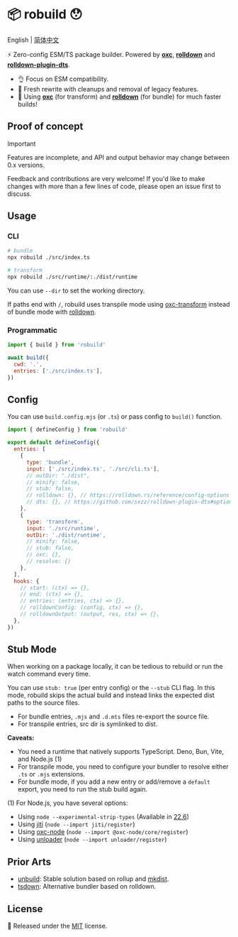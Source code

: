 # 📦 robuild 😯

English | <a href="./README-zh.md">简体中文</a>

⚡️ Zero-config ESM/TS package builder. Powered by [**oxc**](https://oxc.rs/), [**rolldown**](https://rolldown.rs/) and [**rolldown-plugin-dts**](https://github.com/sxzz/rolldown-plugin-dts).

- 👌 Focus on ESM compatibility.
- 🌱 Fresh rewrite with cleanups and removal of legacy features.
- 🚀 Using [**oxc**](https://oxc.rs/) (for transform) and [**rolldown**](https://rolldown.rs/) (for bundle) for much faster builds!

## Proof of concept

> [!IMPORTANT]
>
> Features are incomplete, and API and output behavior may change between 0.x versions.
>
> Feedback and contributions are very welcome! If you'd like to make changes with more than a few lines of code, please open an issue first to discuss.

## Usage

### CLI

```sh
# bundle
npx robuild ./src/index.ts

# transform
npx robuild ./src/runtime/:./dist/runtime
```

You can use `--dir` to set the working directory.

If paths end with `/`, robuild uses transpile mode using [oxc-transform](https://www.npmjs.com/package/oxc-transform) instead of bundle mode with [rolldown](https://rolldown.rs/).

### Programmatic

```js
import { build } from 'robuild'

await build({
  cwd: '.',
  entries: ['./src/index.ts'],
})
```

## Config

You can use `build.config.mjs` (or `.ts`) or pass config to `build()` function.

```js
import { defineConfig } from 'robuild'

export default defineConfig({
  entries: [
    {
      type: 'bundle',
      input: ['./src/index.ts', './src/cli.ts'],
      // outDir: "./dist",
      // minify: false,
      // stub: false,
      // rolldown: {}, // https://rolldown.rs/reference/config-options
      // dts: {}, // https://github.com/sxzz/rolldown-plugin-dts#options
    },
    {
      type: 'transform',
      input: './src/runtime',
      outDir: './dist/runtime',
      // minify: false,
      // stub: false,
      // oxc: {},
      // resolve: {}
    },
  ],
  hooks: {
    // start: (ctx) => {},
    // end: (ctx) => {},
    // entries: (entries, ctx) => {},
    // rolldownConfig: (config, ctx) => {},
    // rolldownOutput: (output, res, ctx) => {},
  },
})
```

## Stub Mode

When working on a package locally, it can be tedious to rebuild or run the watch command every time.

You can use `stub: true` (per entry config) or the `--stub` CLI flag. In this mode, robuild skips the actual build and instead links the expected dist paths to the source files.

- For bundle entries, `.mjs` and `.d.mts` files re-export the source file.
- For transpile entries, src dir is symlinked to dist.

**Caveats:**

- You need a runtime that natively supports TypeScript. Deno, Bun, Vite, and Node.js (1)
- For transpile mode, you need to configure your bundler to resolve either `.ts` or `.mjs` extensions.
- For bundle mode, if you add a new entry or add/remove a `default` export, you need to run the stub build again.

(1) For Node.js, you have several options:

- Using `node --experimental-strip-types` (Available in [22.6](https://nodejs.org/en/blog/release/v22.6.0))
- Using [jiti](https://github.com/unjs/jiti) (`node --import jiti/register`)
- Using [oxc-node](https://github.com/oxc-project/oxc-node) (`node --import @oxc-node/core/register`)
- Using [unloader](https://github.com/sxzz/unloader) (`node --import unloader/register`)

## Prior Arts

- [unbuild](https://github.com/unjs/unbuild): Stable solution based on rollup and [mkdist](https://github.com/unjs/mkdist).
- [tsdown](https://tsdown.dev/): Alternative bundler based on rolldown.

## License

💛 Released under the [MIT](./LICENSE) license.
